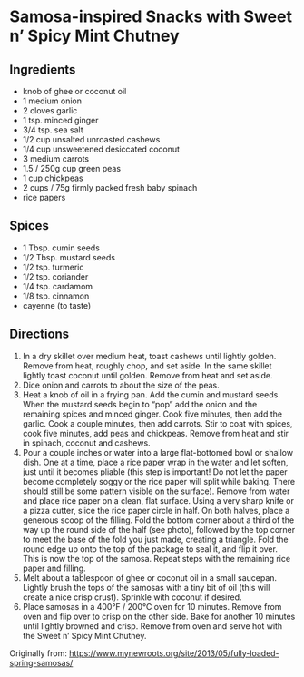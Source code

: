 Samosa-inspired Snacks with Sweet n’ Spicy Mint Chutney
=========

Ingredients
-----------
 * knob of ghee or coconut oil
 * 1 medium onion
 * 2 cloves garlic
 * 1 tsp. minced ginger
 * 3/4 tsp. sea salt
 * 1/2 cup unsalted unroasted cashews
 * 1/4 cup unsweetened desiccated coconut
 * 3 medium carrots
 * 1.5 / 250g cup green peas
 * 1 cup chickpeas
 * 2 cups / 75g firmly packed fresh baby spinach
 * rice papers

Spices
-----------
 * 1 Tbsp. cumin seeds
 * 1/2 Tbsp. mustard seeds
 * 1/2 tsp. turmeric
 * 1/2 tsp. coriander
 * 1/4 tsp. cardamom
 * 1/8 tsp. cinnamon
 * cayenne (to taste)

Directions
---------
 1. In a dry skillet over medium heat, toast cashews until lightly golden. Remove from heat, roughly chop, and set aside. In the same skillet lightly toast coconut until golden. Remove from heat and set aside.
 2. Dice onion and carrots to about the size of the peas.
 3. Heat a knob of oil in a frying pan. Add the cumin and mustard seeds. When the mustard seeds begin to “pop” add the onion and the remaining spices and minced ginger. Cook five minutes, then add the garlic. Cook a couple minutes, then add carrots. Stir to coat with spices, cook five minutes, add peas and chickpeas. Remove from heat and stir in spinach, coconut and cashews.
 4. Pour a couple inches or water into a large flat-bottomed bowl or shallow dish. One at a time, place a rice paper wrap in the water and let soften, just until it becomes pliable (this step is important! Do not let the paper become completely soggy or the rice paper will split while baking. There should still be some pattern visible on the surface). Remove from water and place rice paper on a clean, flat surface. Using a very sharp knife or a pizza cutter, slice the rice paper circle in half. On both halves, place a generous scoop of the filling. Fold the bottom corner about a third of the way up the round side of the half (see photo), followed by the top corner to meet the base of the fold you just made, creating a triangle. Fold the round edge up onto the top of the package to seal it, and flip it over. This is now the top of the samosa. Repeat steps with the remaining rice paper and filling.
 5. Melt about a tablespoon of ghee or coconut oil in a small saucepan. Lightly brush the tops of the samosas with a tiny bit of oil (this will create a nice crisp crust). Sprinkle with coconut if desired.
 6. Place samosas in a 400°F / 200°C oven for 10 minutes. Remove from oven and flip over to crisp on the other side. Bake for another 10 minutes until lightly browned and crisp. Remove from oven and serve hot with the Sweet n’ Spicy Mint Chutney.

Originally from:
  https://www.mynewroots.org/site/2013/05/fully-loaded-spring-samosas/
